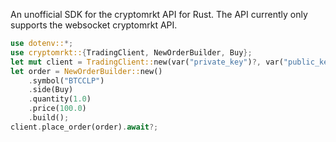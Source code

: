 An unofficial SDK for the cryptomrkt API for Rust.
The API currently only supports the websocket cryptomrkt API.
```rust
use dotenv::*;
use cryptomrkt::{TradingClient, NewOrderBuilder, Buy};
let mut client = TradingClient::new(var("private_key")?, var("public_key")?).await?;
let order = NewOrderBuilder::new()
    .symbol("BTCCLP")
    .side(Buy)
    .quantity(1.0)
    .price(100.0)
    .build();
client.place_order(order).await?;
```
